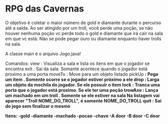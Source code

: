 # RPG das Cavernas

O objetivo é coletar o maior número de gold e diamante durante o percurso até a saída. Ao ser atingido por um troll, você perde uma poção,
se não houver nenhuma poção vc perde todo o gold e diamante que irá cair na sala em que vc está. Não se pode pegar ouro ou diamante
enquanto haver trolls na sala.

A classe main é o arquivo Jogo.java!

Comandos:
	view		: Visualiza a sala e lista os itens em que o jogador se encontra
	exit		: Sai da sala. Somante acontece quando o jogador está proximo a uma porta
	moveTo <a>	: Move para um objeto <a> listado
	pickUp <b>	: Pega um item <b>. Somente ocorre se o jogador estiver próximo a ele
	drop   <c>	: Larga um objeto <c> da mochila do jogador. Se ele possuir o item
	lock		: Tranca uma porta que o jogador está proximo. Se ele ter uma poção
	trowAxe<d>	: Lança um machado em um troll <d>. Somente se ele estiver na sala
				  Na listagem vai aparecer "Troll NOME_DO_TROLL", <d> é somente NOME_DO_TROLL
	quit		: Sai do jogo sem finalizar o mesmo

Itens:
	-gold
	-diamante
	-machado
	-pocao
	-chave
	-A door
	-B door
	-C door
